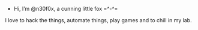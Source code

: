 - Hi, I’m @n30f0x, a cunning little fox =^-^=

I love to hack the things, automate things, play games and to chill in my lab.

<!---
n30f0x/n30f0x is a ✨ special ✨ repository because its `README.md` (this file) appears on your GitHub profile.
You can click the Preview link to take a look at your changes.
--->
